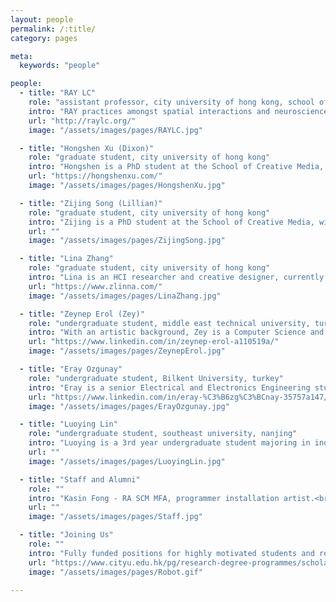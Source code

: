 ```yaml
---
layout: people
permalink: /:title/
category: pages

meta:
  keywords: "people"

people:
  - title: "RAY LC"
    role: "assistant professor, city university of hong kong, school of creative media"
    intro: "RAY practices amongst spatial interactions and neuroscience for building empathic bonds, uniting expertise in HCI, new media, and narratives. He has exhibited at Elektra, NYSCI, Ars Electronica, NeON, New Museum, NY Documentary Film Festival, Floating Projects, Osage. Awarded by Japan Society for Promotion of Science, NSF, NIH, Microsoft Imagine Cup, Verizon Connected Futures, Adobe Design Award, Davis Peace Foundation."
    url: "http://raylc.org/"
    image: "/assets/images/pages/RAYLC.jpg"

  - title: "Hongshen Xu (Dixon)"
    role: "graduate student, city university of hong kong"
    intro: "Hongshen is a PhD student at the School of Creative Media, previously earning his Masters in Game Science and Design at Northeastern University, where he studied moral dilemma in interactions with Non-Playable Characters stereotyped in various roles. He's also an avid online gamer and competitor."
    url: "https://hongshenxu.com/"
    image: "/assets/images/pages/HongshenXu.jpg"

  - title: "Zijing Song (Lillian)"
    role: "graduate student, city university of hong kong"
    intro: "Zijing is a PhD student at the School of Creative Media, with a Masters in Curatorial Art and Media. She is working on narrative design for climate action strategy. She has a background in media production and sociology, obtaining her Masters in Society, Culture and Media at University of Leeds. She's into polaroid photography and exotic plants."
    url: ""
    image: "/assets/images/pages/ZijingSong.jpg"

  - title: "Lina Zhang"
    role: "graduate student, city university of hong kong"
    intro: "Lina is an HCI researcher and creative designer, currently a PhD candidate at the School of Creative Media. She holds a masters in Integrated Digital Media from New York University. Her interests are in haptic robotics, tangible media, and design of intelligent interfaces. She also participates in the Japanese sword play of Kendo."
    url: "https://www.zlinna.com/"
    image: "/assets/images/pages/LinaZhang.jpg"

  - title: "Zeynep Erol (Zey)"
    role: "undergraduate student, middle east technical university, turkey"
    intro: "With an artistic background, Zey is a Computer Science and Engineering student at METU, Turkey. She is currently a deep learning research intern at HKUST, Hong Kong, and working on creative AI-based projects at CityU. She is interested in filmmaking, generative art, and experimental media. Zey also enjoys social latin dancing."
    url: "https://www.linkedin.com/in/zeynep-erol-a110519a/"
    image: "/assets/images/pages/ZeynepErol.jpg"

  - title: "Eray Ozgunay"
    role: "undergraduate student, Bilkent University, turkey"
    intro: "Eray is a senior Electrical and Electronics Engineering student at Bilkent University. He is interested in applying engineering and related fields to computational creativity. He is a generative art enthusiast and emerging artist, working with machine learning techniques like tSNE and GANs to provide holistic perceptions of sound, image, and text data."
    url: "https://www.linkedin.com/in/eray-%C3%B6zg%C3%BCnay-35757a147/"
    image: "/assets/images/pages/ErayOzgunay.jpg"

  - title: "Luoying Lin"
    role: "undergraduate student, southeast university, nanjing"
    intro: "Luoying is a 3rd year undergraduate student majoring in industrial design. She believes in perceiving the world by empathizing with unfamiliar groups in depth, building a habit of perspective-taking. She is particularly interested in shader languages, 3D modeling, and interactive installation. She also makes cute animal animations."
    url: ""
    image: "/assets/images/pages/LuoyingLin.jpg"

  - title: "Staff and Alumni"
    role: ""
    intro: "Kasin Fong - RA SCM MFA, programmer installation artist.<br>Anthon Zhang - RA SCM CS, programmer machine learning.<br>Marco Lok - RA SCM BSC, designer installation artist.<br><br>(alum) Suifang Zhou - Masters student, now Northeastern HCI."
    url: ""
    image: "/assets/images/pages/Staff.jpg"

  - title: "Joining Us"
    role: ""
    intro: "Fully funded positions for highly motivated students and researchers are available. Preference for open communicators across academic-artistic lines in one of: Interaction (HCI, HRI, performance); Creative Tech (XR, 3D, EEG, installation, fashion tech); Computation (ML, CV, robotics); Neuropsych (spatial interaction, implicit learning). Positions are competitive and limited to 1-2 per cycle. Email RAY with CV, and see link below."
    url: "https://www.cityu.edu.hk/pg/research-degree-programmes/scholarships-financial-aid-and-fees"
    image: "/assets/images/pages/Robot.gif"

---
```

<p></p>